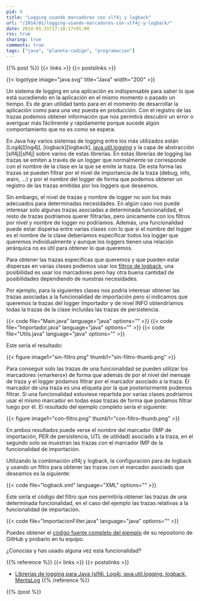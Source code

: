 ```yaml
---
pid: 9
title: "Logging usando marcadores con slf4j y logback"
url: "/2014/01/logging-usando-marcadores-con-slf4j-y-logback/"
date: 2014-01-31T17:10:17+01:00
rss: true
sharing: true
comments: true
tags: ["java", "planeta-codigo", "programacion"]
---
```


{{% post %}}
{{< links >}}
{{< postslinks >}}

{{< logotype image="java.svg" title="Java" width="200" >}}

Un sistema de logging en una aplicación es indispensable para saber lo que está sucediendo en la aplicación en el mismo momento o pasado un tiempo. Es de gran utilidad tanto para en el momento de desarrollar la aplicación como para una vez puesta en producción. Con el registro de las trazas podemos obtener información que nos permitirá descubrir un error o averiguar más fácilmente y rápidamente porque sucede algún comportamiento que no es como se espera.

En Java hay varios sistemas de logging entre los más utilizados están [Log4j][log4j], [logback][logback], [java.util.logging](https://docs.oracle.com/javase/7/docs/api/java/util/logging/package-summary.html) y la capa de abstracción [slf4j][slf4j] sobre varios de estas librerías. En estas librerías de logging las trazas se emiten a través de un logger que normalmente se corresponde con el nombre de la clase en la que se emite la traza. De esta forma las trazas se pueden filtrar por el nivel de importancia de la traza (debug, info, warn, ...) y por el nombre del logger de forma que podemos obtener un registro de las trazas emitidas por los loggers que deseamos.

Sin embargo, el nivel de trazas y nombre de logger no son los más adecuados para determinadas necesidades. En algún caso nos puede interesar solo algunas trazas asociadas a determinada funcionalidad, el resto de trazas podríamos querer filtrarlas, pero únicamente con los filtros por nivel y nombre de logger no podríamos. Además, una funcionalidad puede estar dispersa entre varias clases con lo que si el nombre del logger es el nombre de la clase deberíamos especificar todos los logger que queremos individualmente y aunque los loggers tienen una relación jerárquica no es útil para obtener lo que queremos.

Para obtener las trazas específicas que queremos y que pueden estar dispersas en varias clases podemos usar los [filtros de logback](http://logback.qos.ch/manual/filters.html), una posibilidad es usar los marcadores pero hay otra buena cantidad de posibilidades dependiendo de nuestras necesidades.

Por ejemplo, para la siguientes clases nos podría interesar obtener las trazas asociadas a la funcionalidad de importación pero si indicamos que queremos la trazas del logger Importador y de nivel INFO obtendríamos todas la trazas de la clase incluidas las trazas de persistencia.

{{< code file="Main.java" language="java" options="" >}}
{{< code file="Importador.java" language="java" options="" >}}
{{< code file="Utils.java" language="java" options="" >}}

Este sería el resultado:

<div class="media">
	{{< figure
    	image1="sin-filtro.png" thumb1="sin-filtro-thumb.png" >}}
</div>

Para conseguir solo las trazas de una funcionalidad se pueden utilizar los marcadores («markers») de forma que además de por el nivel del mensaje de traza y el logger podamos filtrar por el marcador asociado a la traza. El marcador de una traza es una etiqueta por la que posteriormente podemos filtrar. Si una funcionalidad estuviese repartida por varias clases podríamos usar el mismo marcador en todas esas trazas de forma que podamos filtrar luego por él. El resultado del ejemplo completo sería el siguiente:

<div class="media">
	{{< figure
    	image1="con-filtro.png" thumb1="con-filtro-thumb.png" >}}
</div>

En ambos resultados puede verse el nombre del marcador (IMP de importación, PER de persistencia, UTL de utilidad) asociado a la traza, en el segundo solo se muestran las trazas con el marcador IMP de la funcionalidad de importación.

Utilizando la combinación slf4j y logback, la configuración para de logback y usando un filtro para obtener las trazas con el marcador asociado que deseamos es la siguiente:

{{< code file="logback.xml" language="XML" options="" >}}

Este sería el código del filtro que nos permitiría obtener las trazas de una determinada funcionalidad, en el caso del ejemplo las trazas relativas a la funcionalidad de importación.

{{< code file="ImportacionFilter.java" language="java" options="" >}}

Puedes obtener el [código fuente completo del ejemplo](https://github.com/picodotdev/blog-ejemplos/tree/master/MarcadoresSLF4J) de su repositorio de GitHub y probarlo en tu equipo.

¿Conocías y has usado alguna vez esta funcionalidad?

{{% reference %}}
{{< links >}}
{{< postslinks >}}
* [Librerías de logging para Java (slf4j, Log4j, java.util.logging, logback, MentaLog](https://elblogdepicodev.blogspot.com.es/2012/04/librerias-de-logging-para-java-slf4j.html)
{{% /reference %}}

{{% /post %}}
